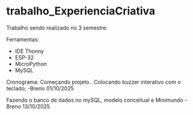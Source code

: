 # trabalho_ExperienciaCriativa
Trabalho sendo realizado no 3 semestre:

Ferramentas:
- IDE Thonny
- ESP-32
- MicroPython
- MySQL

Cronograma:
Começando projeto.. Colocando buzzer interativo com o teclado; -Breno 01/10/2025

Fazendo o banco de dados no mySQL, modelo conceitual e Minimundo -Breno 13/10/2025

